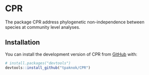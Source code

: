 
<!-- README.md is generated from README.Rmd. Please edit that file -->

# CPR

<!-- badges: start -->
<!-- badges: end -->

The package CPR address phylogenetic non-independence between species at
community level analyses.

## Installation

You can install the development version of CPR from
[GitHub](https://github.com/) with:

``` r
# install.packages("devtools")
devtools::install_github("tpaknok/CPR")
```
